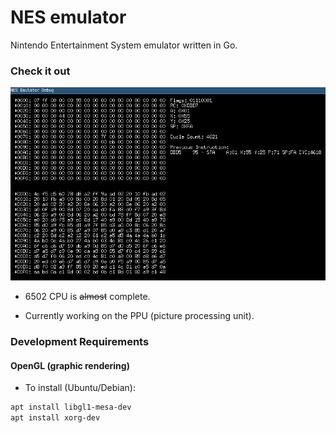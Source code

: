 # NES emulator

Nintendo Entertainment System emulator written in Go.

### Check it out

![demo](media/nes_emu.gif)

- 6502 CPU is ~~almost~~ complete. 

- Currently working on the PPU (picture processing unit).

### Development Requirements

#### OpenGL (graphic rendering)

- To install (Ubuntu/Debian):

```bash
apt install libgl1-mesa-dev
apt install xorg-dev
```
